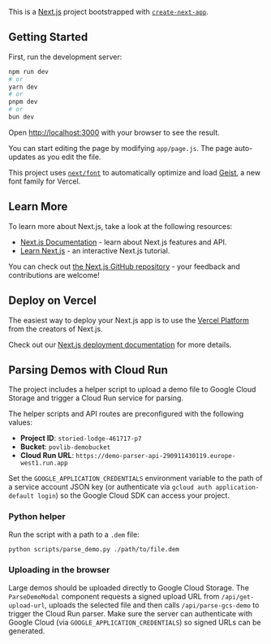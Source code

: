 This is a [Next.js](https://nextjs.org) project bootstrapped with [`create-next-app`](https://github.com/vercel/next.js/tree/canary/packages/create-next-app).

## Getting Started

First, run the development server:

```bash
npm run dev
# or
yarn dev
# or
pnpm dev
# or
bun dev
```

Open [http://localhost:3000](http://localhost:3000) with your browser to see the result.

You can start editing the page by modifying `app/page.js`. The page auto-updates as you edit the file.

This project uses [`next/font`](https://nextjs.org/docs/app/building-your-application/optimizing/fonts) to automatically optimize and load [Geist](https://vercel.com/font), a new font family for Vercel.

## Learn More

To learn more about Next.js, take a look at the following resources:

- [Next.js Documentation](https://nextjs.org/docs) - learn about Next.js features and API.
- [Learn Next.js](https://nextjs.org/learn) - an interactive Next.js tutorial.

You can check out [the Next.js GitHub repository](https://github.com/vercel/next.js) - your feedback and contributions are welcome!

## Deploy on Vercel

The easiest way to deploy your Next.js app is to use the [Vercel Platform](https://vercel.com/new?utm_medium=default-template&filter=next.js&utm_source=create-next-app&utm_campaign=create-next-app-readme) from the creators of Next.js.

Check out our [Next.js deployment documentation](https://nextjs.org/docs/app/building-your-application/deploying) for more details.
## Parsing Demos with Cloud Run

The project includes a helper script to upload a demo file to Google Cloud
Storage and trigger a Cloud Run service for parsing.

The helper scripts and API routes are preconfigured with the following
values:

- **Project ID**: `storied-lodge-461717-p7`
- **Bucket**: `povlib-demobucket`
- **Cloud Run URL**:
  `https://demo-parser-api-290911430119.europe-west1.run.app`

Set the `GOOGLE_APPLICATION_CREDENTIALS` environment variable to the path of a
service account JSON key (or authenticate via `gcloud auth
application-default login`) so the Google Cloud SDK can access your project.

### Python helper

Run the script with a path to a `.dem` file:

```bash
python scripts/parse_demo.py ./path/to/file.dem
```

### Uploading in the browser

Large demos should be uploaded directly to Google Cloud Storage. The
`ParseDemoModal` component requests a signed upload URL from
`/api/get-upload-url`, uploads the selected file and then calls
`/api/parse-gcs-demo` to trigger the Cloud Run parser. Make sure the server
can authenticate with Google Cloud (via `GOOGLE_APPLICATION_CREDENTIALS`) so
signed URLs can be generated.
